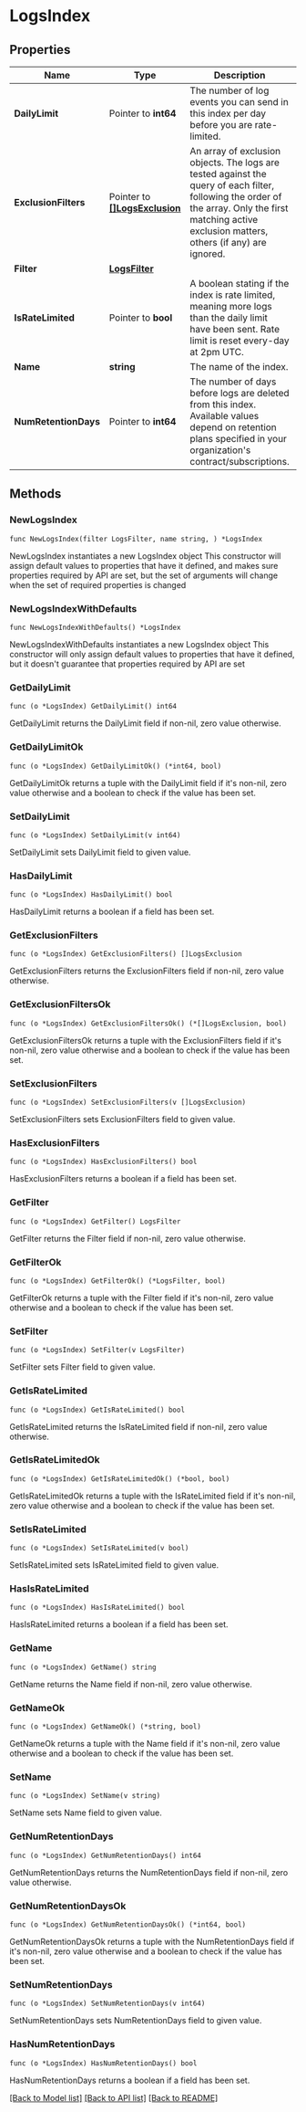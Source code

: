 # LogsIndex

## Properties

Name | Type | Description | Notes
------------ | ------------- | ------------- | -------------
**DailyLimit** | Pointer to **int64** | The number of log events you can send in this index per day before you are rate-limited. | [optional] 
**ExclusionFilters** | Pointer to [**[]LogsExclusion**](LogsExclusion.md) | An array of exclusion objects. The logs are tested against the query of each filter, following the order of the array. Only the first matching active exclusion matters, others (if any) are ignored. | [optional] 
**Filter** | [**LogsFilter**](LogsFilter.md) |  | 
**IsRateLimited** | Pointer to **bool** | A boolean stating if the index is rate limited, meaning more logs than the daily limit have been sent. Rate limit is reset every-day at 2pm UTC. | [optional] [readonly] 
**Name** | **string** | The name of the index. | 
**NumRetentionDays** | Pointer to **int64** | The number of days before logs are deleted from this index. Available values depend on retention plans specified in your organization&#39;s contract/subscriptions. | [optional] 

## Methods

### NewLogsIndex

`func NewLogsIndex(filter LogsFilter, name string, ) *LogsIndex`

NewLogsIndex instantiates a new LogsIndex object
This constructor will assign default values to properties that have it defined,
and makes sure properties required by API are set, but the set of arguments
will change when the set of required properties is changed

### NewLogsIndexWithDefaults

`func NewLogsIndexWithDefaults() *LogsIndex`

NewLogsIndexWithDefaults instantiates a new LogsIndex object
This constructor will only assign default values to properties that have it defined,
but it doesn't guarantee that properties required by API are set

### GetDailyLimit

`func (o *LogsIndex) GetDailyLimit() int64`

GetDailyLimit returns the DailyLimit field if non-nil, zero value otherwise.

### GetDailyLimitOk

`func (o *LogsIndex) GetDailyLimitOk() (*int64, bool)`

GetDailyLimitOk returns a tuple with the DailyLimit field if it's non-nil, zero value otherwise
and a boolean to check if the value has been set.

### SetDailyLimit

`func (o *LogsIndex) SetDailyLimit(v int64)`

SetDailyLimit sets DailyLimit field to given value.

### HasDailyLimit

`func (o *LogsIndex) HasDailyLimit() bool`

HasDailyLimit returns a boolean if a field has been set.

### GetExclusionFilters

`func (o *LogsIndex) GetExclusionFilters() []LogsExclusion`

GetExclusionFilters returns the ExclusionFilters field if non-nil, zero value otherwise.

### GetExclusionFiltersOk

`func (o *LogsIndex) GetExclusionFiltersOk() (*[]LogsExclusion, bool)`

GetExclusionFiltersOk returns a tuple with the ExclusionFilters field if it's non-nil, zero value otherwise
and a boolean to check if the value has been set.

### SetExclusionFilters

`func (o *LogsIndex) SetExclusionFilters(v []LogsExclusion)`

SetExclusionFilters sets ExclusionFilters field to given value.

### HasExclusionFilters

`func (o *LogsIndex) HasExclusionFilters() bool`

HasExclusionFilters returns a boolean if a field has been set.

### GetFilter

`func (o *LogsIndex) GetFilter() LogsFilter`

GetFilter returns the Filter field if non-nil, zero value otherwise.

### GetFilterOk

`func (o *LogsIndex) GetFilterOk() (*LogsFilter, bool)`

GetFilterOk returns a tuple with the Filter field if it's non-nil, zero value otherwise
and a boolean to check if the value has been set.

### SetFilter

`func (o *LogsIndex) SetFilter(v LogsFilter)`

SetFilter sets Filter field to given value.


### GetIsRateLimited

`func (o *LogsIndex) GetIsRateLimited() bool`

GetIsRateLimited returns the IsRateLimited field if non-nil, zero value otherwise.

### GetIsRateLimitedOk

`func (o *LogsIndex) GetIsRateLimitedOk() (*bool, bool)`

GetIsRateLimitedOk returns a tuple with the IsRateLimited field if it's non-nil, zero value otherwise
and a boolean to check if the value has been set.

### SetIsRateLimited

`func (o *LogsIndex) SetIsRateLimited(v bool)`

SetIsRateLimited sets IsRateLimited field to given value.

### HasIsRateLimited

`func (o *LogsIndex) HasIsRateLimited() bool`

HasIsRateLimited returns a boolean if a field has been set.

### GetName

`func (o *LogsIndex) GetName() string`

GetName returns the Name field if non-nil, zero value otherwise.

### GetNameOk

`func (o *LogsIndex) GetNameOk() (*string, bool)`

GetNameOk returns a tuple with the Name field if it's non-nil, zero value otherwise
and a boolean to check if the value has been set.

### SetName

`func (o *LogsIndex) SetName(v string)`

SetName sets Name field to given value.


### GetNumRetentionDays

`func (o *LogsIndex) GetNumRetentionDays() int64`

GetNumRetentionDays returns the NumRetentionDays field if non-nil, zero value otherwise.

### GetNumRetentionDaysOk

`func (o *LogsIndex) GetNumRetentionDaysOk() (*int64, bool)`

GetNumRetentionDaysOk returns a tuple with the NumRetentionDays field if it's non-nil, zero value otherwise
and a boolean to check if the value has been set.

### SetNumRetentionDays

`func (o *LogsIndex) SetNumRetentionDays(v int64)`

SetNumRetentionDays sets NumRetentionDays field to given value.

### HasNumRetentionDays

`func (o *LogsIndex) HasNumRetentionDays() bool`

HasNumRetentionDays returns a boolean if a field has been set.


[[Back to Model list]](../README.md#documentation-for-models) [[Back to API list]](../README.md#documentation-for-api-endpoints) [[Back to README]](../README.md)


